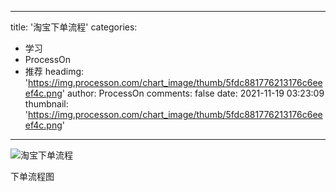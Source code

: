 
---
title: '淘宝下单流程'
categories: 
 - 学习
 - ProcessOn
 - 推荐
headimg: 'https://img.processon.com/chart_image/thumb/5fdc881776213176c6eeef4c.png'
author: ProcessOn
comments: false
date: 2021-11-19 03:23:09
thumbnail: 'https://img.processon.com/chart_image/thumb/5fdc881776213176c6eeef4c.png'
---

<div>   
<img class="thumb" alt="淘宝下单流程" src="https://img.processon.com/chart_image/thumb/5fdc881776213176c6eeef4c.png" referrerpolicy="no-referrer">
<p>下单流程图</p>  
</div>
            